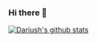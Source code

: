 ### Hi there 👋

[![Dariush's github stats](https://github-readme-stats.vercel.app/api?username=dariush-moshiri)](https://github.com/anuraghazra/github-readme-stats)
